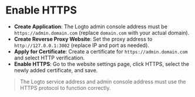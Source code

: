 # Enable HTTPS
- **Create Application**: The Logto admin console address must be `https://admin.domain.com` (replace `domain.com` with your actual domain).
- **Create Reverse Proxy Website**: Set the proxy address to `http://127.0.0.1:3002` (replace IP and port as needed).
- **Apply for Certificate**: Create a certificate for `https://admin.domain.com` and select HTTP verification.
- **Enable HTTPS**: Go to the website settings page, click HTTPS, select the newly added certificate, and save.
> The Logto service address and admin console address must use the HTTPS protocol to function correctly.